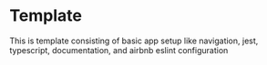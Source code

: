 # Template
 This is template consisting of basic app setup like navigation, jest, typescript, documentation, and airbnb eslint configuration
